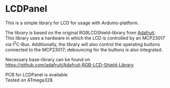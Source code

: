# LCDPanel

This is a simple library for LCD for usage with Arduino-platform.<br>

The library is based on the original RGBLCDShield-library from [Adafruit](https://www.adafruit.com/).<br>
This library uses a hardware in which the LCD is controlled by an MCP23017 via I<sup>2</sup>C-Bus.
Additionally, the library will also control the operating buttons connected to the MCP23017; debouncing for the buttons is also integrated.<br>

Necessary base-library can be found on https://github.com/adafruit/Adafruit-RGB-LCD-Shield-Library

PCB for LCDPanel is available.<br>
Tested on ATmega328.
